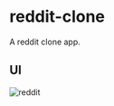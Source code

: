 # reddit-clone

A reddit clone app.

## UI

![reddit](https://user-images.githubusercontent.com/16297114/170016591-344557f4-e72a-4dae-a7ae-a505aa620b6e.jpg)


